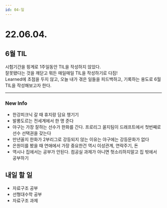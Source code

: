 ```yaml
---
id: 04-일
---
```


# 22.06.04.

## 6월 TIL

시험기간을 핑계로 1주일동안 TIL을 작성하지 않았다.  
잘못됐다는 것을 깨닫고 뭐든 매일매일 TIL을 작성하기로 다짐!  
Learned에 초점을 두지 않고, 오늘 내가 겪은 일들을 피드백하고, 기록하는 용도로 6월 TIL을 작성해보고자 한다.

---

### New Info

- 한강피크닉 갈 때 휴지랑 담요 챙기기
- 발롱도르는 전세계에서 한 명 준다
- 야구는 가장 잘하는 선수가 한화를 간다. 프로리그 꼴지팀이 드래프트에서 첫번째로 선수 선택권을 갖는다
- 만년꼴지 한화가 2부리그로 강등되지 않는 이유는 야구에는 강등문화가 없다
- 은원이를 봤을 때 연애에서 가장 중요한건 역시 이성관계, 연락주기, 돈
- 역시나 집에서는 공부가 안된다. 컴공실 과제가 아니면 헛소리하지말고 집 밖에서 공부하기

## 내일 할 일

- 자료구조 공부
- 선형대수학 공부
- 자료구조 과제
